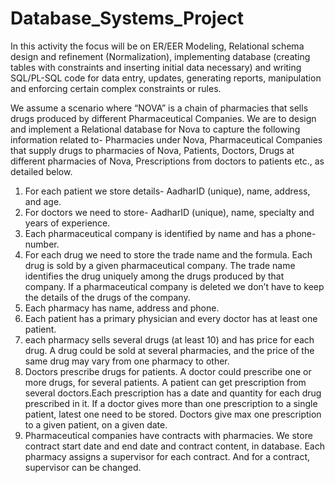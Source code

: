 # Database_Systems_Project
In this activity the focus will be on ER/EER Modeling, Relational schema design and refinement (Normalization), implementing database (creating tables with constraints and inserting initial data necessary) and writing SQL/PL-SQL code for data entry, updates, generating reports, manipulation and enforcing certain complex constraints or rules.

We assume a scenario where “NOVA” is a chain of pharmacies that sells drugs produced by different Pharmaceutical Companies. We are to design and implement a Relational database for Nova to capture the following information related to- Pharmacies under Nova, Pharmaceutical Companies that supply drugs to pharmacies of Nova, Patients, Doctors, Drugs at different pharmacies of Nova, Prescriptions from doctors to patients etc., as detailed below.
1. For each patient we store details- AadharID (unique), name, address, and age.
2. For doctors we need to store- AadharID (unique), name, specialty and years of experience.
3. Each pharmaceutical company is identified by name and has a phone-number.
4. For each drug we need to store the trade name and the formula. Each drug is sold by a given pharmaceutical company. The trade name identifies the drug
uniquely among the drugs produced by that company. If a pharmaceutical company is deleted we don’t have to keep the details of the drugs of the company.
5. Each pharmacy has name, address and phone.
6. Each patient has a primary physician and every doctor has at least one patient.
7. each pharmacy sells several drugs (at least 10) and has price for each drug. A drug could be sold at several pharmacies, and the price of the same drug may vary from one pharmacy to other.
8. Doctors prescribe drugs for patients. A doctor could prescribe one or more drugs, for several patients. A patient can get prescription from several doctors.Each prescription has a date and quantity for each drug prescribed in it. If a doctor gives more than one prescription to a single patient, latest one need to be stored. Doctors give max one prescription to a given patient, on a given date.
9. Pharmaceutical companies have contracts with pharmacies. We store contract start date and end date and contract content, in database. Each pharmacy assigns a supervisor for each contract. And for a contract, supervisor can be changed.
